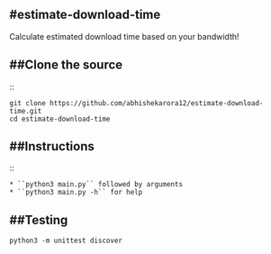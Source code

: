 #estimate-download-time
-----------------------
Calculate estimated download time based on your bandwidth!

##Clone the source
------------------
::

    git clone https://github.com/abhishekarora12/estimate-download-time.git
    cd estimate-download-time

##Instructions
--------------
::

    * ``python3 main.py`` followed by arguments
    * ``python3 main.py -h`` for help

##Testing
---------
``python3 -m unittest discover``


